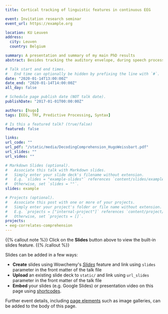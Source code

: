 ```yaml
---
title: Cortical tracking of linguistic features in continuous EEG

event: Invitation research seminar
event_url: https://example.org

location: KU Leuven
address:
  city: Leuven
  country: Belgium

summary: A presentation and summary of my main PhD results
abstract: Besides tracking the auditory envelope, during speech processing, the brain must constantly maintain, represent and predict linguistic features at different time scales and at different level of complexity.

# Talk start and end times.
#   End time can optionally be hidden by prefixing the line with `#`.
date: "2020-01-14T13:00:00Z"
date_end: "2020-01-14T14:00:00Z"
all_day: false

# Schedule page publish date (NOT talk date).
publishDate: "2017-01-01T00:00:00Z"

authors: [hugo]
tags: [EEG, TRF, Predictive Processing, Syntax]

# Is this a featured talk? (true/false)
featured: false

links:
url_code: ""
url_pdf: "/static/media/DecodingComprehension_HugoWeissbart.pdf"
url_slides: ""
url_video: ""

# Markdown Slides (optional).
#   Associate this talk with Markdown slides.
#   Simply enter your slide deck's filename without extension.
#   E.g. `slides = "example-slides"` references `content/slides/example-slides.md`.
#   Otherwise, set `slides = ""`.
slides: example

# Projects (optional).
#   Associate this post with one or more of your projects.
#   Simply enter your project's folder or file name without extension.
#   E.g. `projects = ["internal-project"]` references `content/project/deep-learning/index.md`.
#   Otherwise, set `projects = []`.
projects:
- eeg-correlates-comprehension
---
```


{{% callout note %}}
Click on the **Slides** button above to view the built-in slides feature.
{{% /callout %}}

Slides can be added in a few ways:

- **Create** slides using Wowchemy's [*Slides*](https://wowchemy.com/docs/managing-content/#create-slides) feature and link using `slides` parameter in the front matter of the talk file
- **Upload** an existing slide deck to `static/` and link using `url_slides` parameter in the front matter of the talk file
- **Embed** your slides (e.g. Google Slides) or presentation video on this page using [shortcodes](https://wowchemy.com/docs/writing-markdown-latex/).

Further event details, including [page elements](https://wowchemy.com/docs/writing-markdown-latex/) such as image galleries, can be added to the body of this page.
